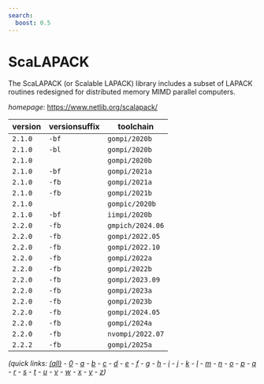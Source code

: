 ```yaml
---
search:
  boost: 0.5
---
```

# ScaLAPACK

The ScaLAPACK (or Scalable LAPACK) library includes a subset of LAPACK routines  redesigned for distributed memory MIMD parallel computers.

*homepage*: <https://www.netlib.org/scalapack/>

version | versionsuffix | toolchain
--------|---------------|----------
``2.1.0`` | ``-bf`` | ``gompi/2020b``
``2.1.0`` | ``-bl`` | ``gompi/2020b``
``2.1.0`` |  | ``gompi/2020b``
``2.1.0`` | ``-bf`` | ``gompi/2021a``
``2.1.0`` | ``-fb`` | ``gompi/2021a``
``2.1.0`` | ``-fb`` | ``gompi/2021b``
``2.1.0`` |  | ``gompic/2020b``
``2.1.0`` | ``-bf`` | ``iimpi/2020b``
``2.2.0`` | ``-fb`` | ``gmpich/2024.06``
``2.2.0`` | ``-fb`` | ``gompi/2022.05``
``2.2.0`` | ``-fb`` | ``gompi/2022.10``
``2.2.0`` | ``-fb`` | ``gompi/2022a``
``2.2.0`` | ``-fb`` | ``gompi/2022b``
``2.2.0`` | ``-fb`` | ``gompi/2023.09``
``2.2.0`` | ``-fb`` | ``gompi/2023a``
``2.2.0`` | ``-fb`` | ``gompi/2023b``
``2.2.0`` | ``-fb`` | ``gompi/2024.05``
``2.2.0`` | ``-fb`` | ``gompi/2024a``
``2.2.0`` | ``-fb`` | ``nvompi/2022.07``
``2.2.2`` | ``-fb`` | ``gompi/2025a``


*(quick links: [(all)](../index.md) - [0](../0/index.md) - [a](../a/index.md) - [b](../b/index.md) - [c](../c/index.md) - [d](../d/index.md) - [e](../e/index.md) - [f](../f/index.md) - [g](../g/index.md) - [h](../h/index.md) - [i](../i/index.md) - [j](../j/index.md) - [k](../k/index.md) - [l](../l/index.md) - [m](../m/index.md) - [n](../n/index.md) - [o](../o/index.md) - [p](../p/index.md) - [q](../q/index.md) - [r](../r/index.md) - [s](../s/index.md) - [t](../t/index.md) - [u](../u/index.md) - [v](../v/index.md) - [w](../w/index.md) - [x](../x/index.md) - [y](../y/index.md) - [z](../z/index.md))*

